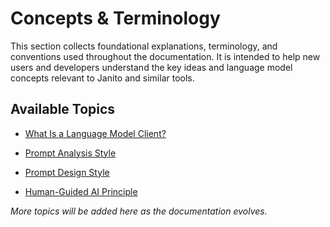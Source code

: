 # Concepts & Terminology

This section collects foundational explanations, terminology, and conventions used throughout the documentation. It is intended to help new users and developers understand the key ideas and language model concepts relevant to Janito and similar tools.

## Available Topics

- [What Is a Language Model Client?](language-model-clients.md)

- [Prompt Analysis Style](analysis-style.md)
- [Prompt Design Style](prompt-design-style.md)

- [Human-Guided AI Principle](human-guided-ai.md)

*More topics will be added here as the documentation evolves.*
